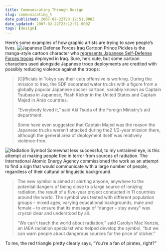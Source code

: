 ```yaml
---
title: Communicating Through Design
slug: communicating_t
date_published: 2007-02-22T23:12:51.000Z
date_updated: 2007-02-22T23:12:51.000Z
tags: [design]
---
```


Here’s some examples of how graphic artists are trying to save people’s lives.
![Japanese Defense Forces Iraq Cartoon](http://www.dashes.com/anil/images/japan-sdf-cartoon.jpg) Prince Pickles is the manga-style cartoon character who [represents Japanese Self-Defense Forces troops](http://search.japantimes.co.jp/cgi-bin/nn20070221f3.html) deployed in Iraq. Sure, he’s cute, but some cartoon characters used alongside Japanese troop deployments are credited with possibly reducing violence against the troops:

> [O]fficials in Tokyo say their cute offensive is working. During the mission to Iraq, the SDF decorated water trucks with a figure from a globally popular Japanese soccer cartoon, variably known as Captain Tsubasa in Japanese, Flash Kicker in the United States and Captain Majed in Arab countries.
> 
> “Everybody loved it,” said Aki Tsuda of the Foreign Ministry’s aid department.
> 
> Some have even suggested that Captain Majed was the reason the Japanese trucks weren’t attacked during the2 1/2-year mission there, although the general area of deployment itself was relatively violence-free.

![Radiation Symbol](http://www.dashes.com/anil/images/radiationsymbol.gif) Somewhat less successful, to my untrained eye, is this attempt at making people flee in terror from sources of radiation. The International Atomic Energy Agency commissioned the work as an attempt to find a sign that would communicate with a large number of people, regardless of their cultural or linguistic background.

> The new symbol is aimed at alerting anyone, anywhere to the potential dangers of being close to a large source of ionizing radiation, the result of a five-year project conducted in 11 countries around the world. The symbol was tested with different population groups – mixed ages, varying educational backgrounds, male and female – to ensure that its message of “danger – stay away” was crystal clear and understood by all.
> 
> “We can´t teach the world about radiation,” said Carolyn Mac Kenzie, an IAEA radiation specialist who helped develop the symbol, “but we can warn people about dangerous sources for the price of sticker.”

To me, the red triangle pretty clearly says, “You’re a fan of pirates, right?”
